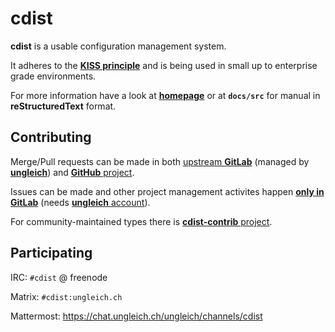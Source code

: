 # cdist

**cdist** is a usable configuration management system.

It adheres to the [**KISS principle**](https://en.wikipedia.org/wiki/KISS_principle)
and is being used in small up to enterprise grade environments.

For more information have a look at [**homepage**](https://cdi.st)
or at **``docs/src``** for manual in **reStructuredText** format.

## Contributing

Merge/Pull requests can be made in both
[upstream **GitLab**](https://code.ungleich.ch/ungleich-public/cdist/merge_requests)
(managed by [**ungleich**](https://ungleich.ch))
and [**GitHub** project](https://github.com/ungleich/cdist/pulls).

Issues can be made and other project management activites happen
[**only in GitLab**](https://code.ungleich.ch/ungleich-public/cdist)
(needs [**ungleich** account](https://account.ungleich.ch)).

For community-maintained types there is
[**cdist-contrib** project](https://code.ungleich.ch/ungleich-public/cdist-contrib).

## Participating

IRC: ``#cdist`` @ freenode

Matrix: ``#cdist:ungleich.ch``

Mattermost: https://chat.ungleich.ch/ungleich/channels/cdist
